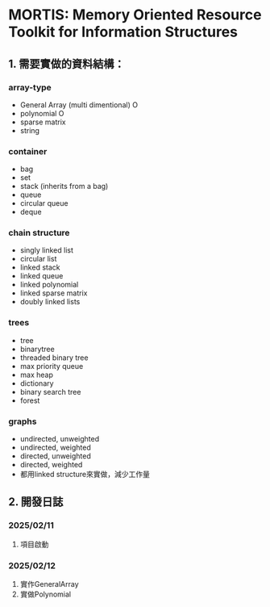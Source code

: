 # MORTIS: Memory Oriented Resource Toolkit for Information Structures

## 1. 需要實做的資料結構：

### array-type
- General Array (multi dimentional) O
- polynomial O
- sparse matrix
- string

### container
- bag
- set
- stack (inherits from a bag)
- queue
- circular queue
- deque

### chain structure
- singly linked list
- circular list
- linked stack
- linked queue
- linked polynomial
- linked sparse matrix
- doubly linked lists

### trees
- tree
- binarytree
- threaded binary tree
- max priority queue
- max heap
- dictionary
- binary search tree
- forest

### graphs
- undirected, unweighted
- undirected, weighted
- directed, unweighted
- directed, weighted
- 都用linked structure來實做，減少工作量


## 2. 開發日誌

### 2025/02/11
1. 項目啟動

### 2025/02/12 
1. 實作GeneralArray
2. 實做Polynomial